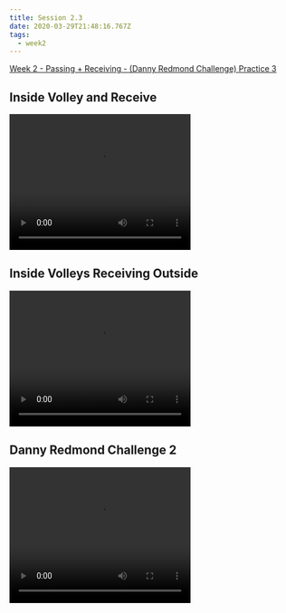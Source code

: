 ```yaml
---
title: Session 2.3
date: 2020-03-29T21:48:16.767Z
tags:
  - week2
---
```

[Week 2 - Passing + Receiving - (Danny Redmond Challenge) Practice 3 ](https://res.cloudinary.com/jenko/image/upload/v1585512036/tns-lockdown-activities/week2/session3/Technical_Session_3_ihhlke.pdf)

## Inside Volley and Receive

<video width="320" height="240" controls>
    <source src="https://res.cloudinary.com/jenko/video/upload/v1585512098/tns-lockdown-activities/week2/session3/inside-volley-and-receive_qm8yxd.mp4#t=0.1" type="video/mp4" />
    Your browser does not support the video tag.
</video>

## Inside Volleys Receiving Outside

<video width="320" height="240" controls>
    <source src="https://res.cloudinary.com/jenko/video/upload/v1585512100/tns-lockdown-activities/week2/session3/inside-volleys-receiving-outside_pbvlws.mp4#t=0.1" type="video/mp4" />
    Your browser does not support the video tag.
</video>


## Danny Redmond Challenge 2

<video width="320" height="240" controls>
    <source src="https://res.cloudinary.com/jenko/video/upload/v1585512101/tns-lockdown-activities/week2/session3/danny-redmond-challenge-2_qylxdd.mp4#t=0.1" type="video/mp4" />
    Your browser does not support the video tag.
</video>